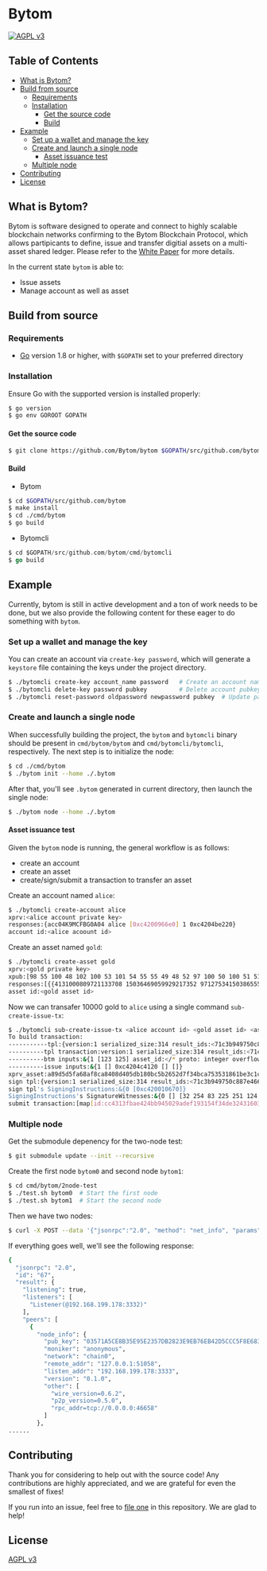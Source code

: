 Bytom
=====

[![AGPL v3](https://img.shields.io/badge/license-AGPL%20v3-brightgreen.svg)](./LICENSE)

## Table of Contents
<!-- vim-markdown-toc GFM -->

* [What is Bytom?](#what-is-bytom)
* [Build from source](#build-from-source)
  * [Requirements](#requirements)
  * [Installation](#installation)
    * [Get the source code](#get-the-source-code)
    * [Build](#build)
* [Example](#example)
  * [Set up a wallet and manage the key](#set-up-a-wallet-and-manage-the-key)
  * [Create and launch a single node](#create-and-launch-a-single-node)
    * [Asset issuance test](#asset-issuance-test)
  * [Multiple node](#multiple-node)
* [Contributing](#contributing)
* [License](#license)

<!-- vim-markdown-toc -->

## What is Bytom?

Bytom is software designed to operate and connect to highly scalable blockchain networks confirming to the Bytom Blockchain Protocol, which allows partipicants to define, issue and transfer digitial assets on a multi-asset shared ledger. Please refer to the [White Paper](https://github.com/Bytom/wiki/blob/master/White-Paper/%E6%AF%94%E5%8E%9F%E9%93%BE%E6%8A%80%E6%9C%AF%E7%99%BD%E7%9A%AE%E4%B9%A6-%E8%8B%B1%E6%96%87%E7%89%88.md) for more details.

In the current state `bytom` is able to:

- Issue assets
- Manage account as well as asset

## Build from source

### Requirements

- [Go](https://golang.org/doc/install) version 1.8 or higher, with `$GOPATH` set to your preferred directory

### Installation

Ensure Go with the supported version is installed properly:

```bash
$ go version
$ go env GOROOT GOPATH
```

#### Get the source code

``` bash
$ git clone https://github.com/Bytom/bytom $GOPATH/src/github.com/bytom
```

#### Build

- Bytom

``` bash
$ cd $GOPATH/src/github.com/bytom
$ make install
$ cd ./cmd/bytom
$ go build
```

- Bytomcli

```go
$ cd $GOPATH/src/github.com/bytom/cmd/bytomcli
$ go build
```

## Example

Currently, bytom is still in active development and a ton of work needs to be done, but we also provide the following content for these eager to do something with `bytom`.

### Set up a wallet and manage the key

You can create an account via `create-key password`, which will generate a `keystore` file containing the keys under the project directory.

```bash
$ ./bytomcli create-key account_name password   # Create an account named account_name using password
$ ./bytomcli delete-key password pubkey         # Delete account pubkey
$ ./bytomcli reset-password oldpassword newpassword pubkey  # Update password
```

### Create and launch a single node

When successfully building the project, the `bytom` and `bytomcli` binary should be present in `cmd/bytom/bytom` and `cmd/bytomcli/bytomcli`, respectively. The next step is to initialize the node:

```bash
$ cd ./cmd/bytom
$ ./bytom init --home ./.bytom
```

After that, you'll see `.bytom` generated in current directory, then launch the single node:

``` bash
$ ./bytom node --home ./.bytom
```

#### Asset issuance test

Given the `bytom` node is running, the general workflow is as follows:

- create an account
- create an asset
- create/sign/submit a transaction to transfer an asset

Create an account named `alice`:

```bash
$ ./bytomcli create-account alice
xprv:<alice account private key>
responses:{acc04K9MCFBG0A04 alice [0xc4200966e0] 1 0xc4204be220}
account id:<alice acoount id>
```

Create an asset named `gold`:

```bash
$ ./bytomcli create-asset gold
xprv:<gold private key>
xpub:[98 55 100 48 102 100 53 101 54 55 55 49 48 52 97 100 50 100 51 51 98 49 56 98 98 100 55 55 50 51 98 53 102 51 101 97 56 55 49 52 48 53 57 54 50 56 55 48 49 97 50 99 97 100 101 51 51 102 100 100 97 53 56 51 49 54 97 50 57 54 101 49 102 100 48 102 53 57 99 55 50 49 53 98 50 54 55 102 50 52 102 52 54 50 48 101 51 48 102 55 99 51 50 56 49 102 97 52 99 55 97 53 102 50 57 97 100 53 51 100 56 100 55 56 50 50 98 98]
responses:[{{4131000809721133708 15036469059929217352 9712753415038655527 16992088508821480533} gold [118 107 170 32 152 106 231 249 212 15 215 121 94 191 102 23 231 61 38 211 121 176 221 199 48 173 145 207 243 201 82 0 215 2 72 243 81 81 173 105 108 0 192] [0xc420020850] 1 0xc4204c1960 0xc4204c1980 true}]
asset id:<gold asset id>
```

Now we can transafer 10000 gold to `alice` using a single command `sub-create-issue-tx`:

```bash
$ ./bytomcli sub-create-issue-tx <alice account id> <gold asset id> <asset private key> 10000
To build transaction:
-----------tpl:{version:1 serialized_size:314 result_ids:<71c3b949750c887e466422007cdd1a6a9f3449e3bacd43307e361e84d76fe37b> data:<130994550772:/* unknown wire type 7 */ 1642:/* unknown wire type 7 */ 10:17681930801800169409 159728:7652 9:4897805654558278394 9:/* unexpected EOF */ >min_time_ms:1506587706078 max_time_ms:1506588006078  [0xc4204c9060 0xc4204c91e0] true false}
----------tpl transaction:version:1 serialized_size:314 result_ids:<71c3b949750c887e466422007cdd1a6a9f3449e3bacd43307e361e84d76fe37b> data:<130994550772:/* unknown wire type 7 */ 1642:/* unknown wire type 7 */ 10:17681930801800169409 159728:7652 9:4897805654558278394 9:/* unexpected EOF */ >min_time_ms:1506587706078 max_time_ms:1506588006078 
----------btm inputs:&{1 [123 125] asset_id:</* proto: integer overflow */ >amount:1470000000000000000  [] []}
----------issue inputs:&{1 [] 0xc4204c4120 [] []}
xprv_asset:a89d5d5fa68af8ca8408d405db180bc5b2652d7f34bca753531861be3c1cbb6216a296e1fd0f59c7215b267f24f4620e30f7c3281fa4c7a5f29ad53d8d7822bb
sign tpl:{version:1 serialized_size:314 result_ids:<71c3b949750c887e466422007cdd1a6a9f3449e3bacd43307e361e84d76fe37b> data:<130994550772:/* unknown wire type 7 */ 1642:/* unknown wire type 7 */ 10:17681930801800169409 159728:7652 9:4897805654558278394 9:/* unexpected EOF */ >min_time_ms:1506587706078 max_time_ms:1506588006078  [0xc4204c9060 0xc4204c91e0] true false}
sign tpl's SigningInstructions:&{0 [0xc420010670]}
SigningInstructions's SignatureWitnesses:&{0 [] [32 254 83 225 251 124 27 13 126 32 0 93 132 151 197 166 125 64 222 168 154 133 219 122 187 130 169 176 160 166 8 49 145 174 135] []}
submit transaction:[map[id:cc4313fbae424bb945029adef193154f34de324316036e510bcc751d0013ccb7]]
```

### Multiple node

Get the submodule depenency for the two-node test:

```bash
$ git submodule update --init --recursive
```

Create the first node `bytom0` and second node `bytom1`:

```bash
$ cd cmd/bytom/2node-test
$ ./test.sh bytom0  # Start the first node
$ ./test.sh bytom1  # Start the second node
```

Then we have two nodes:

```bash
$ curl -X POST --data '{"jsonrpc":"2.0", "method": "net_info", "params":[], "id":"67"}' http://127.0.0.1:46657
```

If everything goes well, we'll see the following response:

```bash
{
  "jsonrpc": "2.0",
  "id": "67",
  "result": {
    "listening": true,
    "listeners": [
      "Listener(@192.168.199.178:3332)"
    ],
    "peers": [
      {
        "node_info": {
          "pub_key": "03571A5CE8B35E95E2357DB2823E9EB76EB42D5CCC5F8E68315388832878C011",
          "moniker": "anonymous",
          "network": "chain0",
          "remote_addr": "127.0.0.1:51058",
          "listen_addr": "192.168.199.178:3333",
          "version": "0.1.0",
          "other": [
            "wire_version=0.6.2",
            "p2p_version=0.5.0",
            "rpc_addr=tcp://0.0.0.0:46658"
          ]
        },
......
```

## Contributing

Thank you for considering to help out with the source code! Any contributions are highly appreciated, and we are grateful for even the smallest of fixes!

If you run into an issue, feel free to [file one](https://github.com/Bytom/bytom/issues/) in this repository. We are glad to help!

## License

[AGPL v3](./LICENSE)
